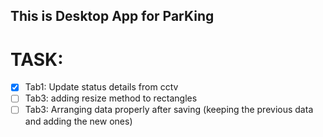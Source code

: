 ## This is Desktop App for ParKing

# TASK:
- [x] Tab1: Update status details from cctv
- [ ] Tab3: adding resize method to rectangles
- [ ] Tab3: Arranging data properly after saving (keeping the previous data and adding the new ones)
